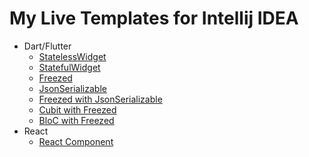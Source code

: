# My Live Templates for Intellij IDEA

* Dart/Flutter
  * [StatelessWidget](dart/stlees.md)
  * [StatefulWidget](dart/stful.md)
  * [Freezed](dart/freezed.md)
  * [JsonSerializable](dart/jsonGen.md)
  * [Freezed with JsonSerializable](dart/jsonFreezed.md)
  * [Cubit with Freezed](dart/cubitFreezed.md)
  * [BloC with Freezed](dart/blocFreezed.md)
* React
  * [React Component](react/react.md)